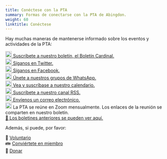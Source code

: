```yaml
---
title: Conéctese con la PTA
summary: Formas de conectarse con la PTA de Abingdon.
weight: 60
linktitle: Conéctese
---
```

<style>
label[for=toc-control], #toc-control { display: none; }
</style>

Hay muchas maneras de mantenerse informado sobre los eventos y actividades de la PTA:

[<img src="/images/Newsletter.svg" height="20" width="20" alt="Newsletter logo"> Suscríbete a nuestro boletín, el Boletín Cardinal.](https://lp.constantcontactpages.com/su/t3ku1aP)  
[<img src="/images/Twitter.svg" height="20" width="20" alt="Twitter logo"> Síganos en Twitter.](https://twitter.com/AbingdonPTA)  
[<img src="/images/Facebook.svg" height="20" width="20" alt="Facebook logo"> Síganos en Facebook.](https://www.facebook.com/AbingdonElementaryPTA)  
[<img src="/images/WhatsApp.svg" height="20" width="20" alt="WhatsApp logo"> Únete a nuestros grupos de WhatsApp.](/whatsapp/)  
[<img src="/images/Calendar.svg" height="20" width="20" alt="Calendar logo"> Vea y suscríbase a nuestro calendario.](/calendar/)  
[<img src="/images/RSS.svg" height="20" width="20" alt="RSS logo"> Suscríbete a nuestro canal RSS.](/posts/index.xml)  
[<img src="/images/Email.svg" height="20" width="20" alt="Email logo"> Envíenos un correo electrónico.](mailto:abingdonelementarypta@gmail.com)  
<img src="/images/Zoom.svg" height="20" width="20" alt="Zoom logo"> La PTA se reúne en Zoom mensualmente. Los enlaces de la reunión se comparten en nuestro boletín.  
[📰 Los boletines anteriores se pueden ver aquí.](/categories/newsletters/)

Además, si puede, por favor:

🔨 [Voluntario](/volunteer/)  
👪 [Conviértete en miembro](/join/)  
🎁 [Donar](/fundraising/)